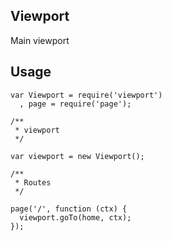 ## Viewport
Main viewport

## Usage
    var Viewport = require('viewport')
      , page = require('page');

    /**
     * viewport
     */

    var viewport = new Viewport();

    /**
     * Routes
     */

    page('/', function (ctx) {
      viewport.goTo(home, ctx);
    });

